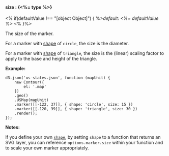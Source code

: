 #### **size** : {<%= type %>}

<% if(defaultValue !== "[object Object]") { %>*default: <%= defaultValue %>* <% }%>

The size of the marker. 

For a marker with [shape](#geo_config/config.marker.shape) of `circle`, the size is the diameter. 

For a marker with [shape](#geo_config/config.marker.shape) of `triangle`, the size is the (linear) scaling factor to apply to the base and height of the triangle.

**Example:**

	d3.json('us-states.json', function (mapUnit) {
		new Contour({
			el: '.map'
		})
		.geo()
		.USMap(mapUnit)
        .marker([[-122, 37]], { shape: 'circle', size: 15 })
        .marker([[-120, 39]], { shape: 'triangle', size: 30 })
		.render();
	});

**Notes:**

If you define your own [`shape`](#geo_config/config.marker.shape), by setting `shape` to a function that returns an SVG layer, you can reference `options.marker.size` within your function and to scale your own marker appropriately.

